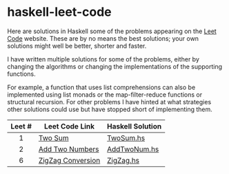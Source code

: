 # haskell-leet-code
Here are solutions in Haskell some of the problems appearing on the [Leet Code](https://leetcode.com/problemset/all/) website. These are by no means the best solutions; your own solutions might well be better, shorter and faster.

I have written multiple solutions for some of the problems, either by changing the algorithms or changing the implementations of the supporting functions.

For example, a function that uses list comprehensions can also be implemented using list monads or the map-filter-reduce functions or structural recursion. For other problems I have hinted at what strategies other solutions could use but have stopped short of implementing them.

| Leet # | Leet Code Link | Haskell Solution |
|:---:|---|---|
| 1 | [Two Sum](https://leetcode.com/problems/two-sum/) | [TwoSum.hs](TwoSum.hs) |
| 2 | [Add Two Numbers](https://leetcode.com/problems/add-two-numbers/)        | [AddTwoNum.hs](AddTwoNum.hs) |
| 6 | [ZigZag Conversion](https://leetcode.com/problems/zigzag-conversion/)    | [ZigZag.hs](ZigZag.hs) |

